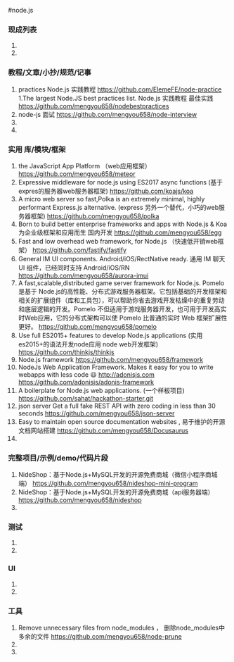 #node.js
### 现成列表
1. 
1. 
### 教程/文章/小抄/规范/记事
1. practices Node.js 实践教程
https://github.com/ElemeFE/node-practice
1.The largest Node.JS best practices list. Node.js 实践教程 最佳实践
https://github.com/mengyou658/nodebestpractices
1. node-js 面试
https://github.com/mengyou658/node-interview
1. 
1. 
### 实用 库/模块/框架
1. the JavaScript App Platform （web应用框架）
https://github.com/mengyou658/meteor
1. Expressive middleware for node.js using ES2017 async functions  (基于expres的服务器web服务器框架)
https://github.com/koajs/koa
1. A micro web server so fast,Polka is an extremely minimal, highly performant Express.js alternative.  (express 另外一个替代，小巧的web服务器框架)
https://github.com/mengyou658/polka
1. Born to build better enterprise frameworks and apps with Node.js & Koa  为企业级框架和应用而生 国内开发
https://github.com/mengyou658/egg
1. Fast and low overhead web framework, for Node.js （快速低开销web框架）
https://github.com/fastify/fastify
1. General IM UI components. Android/iOS/RectNative ready. 通用 IM 聊天 UI 组件，已经同时支持 Android/iOS/RN
https://github.com/mengyou658/aurora-imui
1. A fast,scalable,distributed game server framework for Node.js. Pomelo 是基于 Node.js的高性能、分布式游戏服务器框架。它包括基础的开发框架和相关的扩展组件（库和工具包），可以帮助你省去游戏开发枯燥中的重复劳动和底层逻辑的开发。Pomelo 不但适用于游戏服务器开发，也可用于开发高实时Web应用，它的分布式架构可以使 Pomelo 比普通的实时 Web 框架扩展性更好。
https://github.com/mengyou658/pomelo
1. Use full ES2015+ features to develop Node.js applications (实用es2015+的语法开发node应用 node web开发框架)
https://github.com/thinkjs/thinkjs
1. Node.js framework
https://github.com/mengyou658/framework
1. NodeJs Web Application Framework. Makes it easy for you to write webapps with less code 😃 http://adonisjs.com 
https://github.com/adonisjs/adonis-framework
1. A boilerplate for Node.js web applications. (一个样板项目) 
https://github.com/sahat/hackathon-starter.git
1. json server Get a full fake REST API with zero coding in less than 30 seconds
https://github.com/mengyou658/json-server
1.  Easy to maintain open source documentation websites , 易于维护的开源文档网站搭建
https://github.com/mengyou658/Docusaurus
1. 
### 完整项目/示例/demo/代码片段
1. NideShop：基于Node.js+MySQL开发的开源免费商城（微信小程序商城端）
https://github.com/mengyou658/nideshop-mini-program
1. NideShop：基于Node.js+MySQL开发的开源免费商城（api服务器端）
https://github.com/mengyou658/nideshop
1. 
### 测试
1. 
1. 
### UI
1. 
1. 
### 工具
1. Remove unnecessary files from node_modules ， 删除node_modules中多余的文件
https://github.com/mengyou658/node-prune
1. 
1. 
